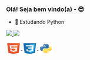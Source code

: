 ### Olá! Seja bem vindo(a) - 😎


- 🌱 Estudando Python

<div>
  <a href="https://github.com/Barabarr)">
  <img height="180em" src="https://github-readme-stats-eight-theta.vercel.app/api?username=barabarr&show_icons=true&theme=dark&include_all_commits=true&count_private=true"/>
  <img height="180em" src="https://github-readme-stats-eight-theta.vercel.app/api/top-langs/?username=barabarr&layout=compact&langs_count=8&theme=dark"/>
<div>
  
<div style="display: inline_block"><br>
  <img align="center" alt="Rafa-HTML" height="30" width="40" src="https://raw.githubusercontent.com/devicons/devicon/master/icons/html5/html5-original.svg">
  <img align="center" alt="Rafa-CSS" height="30" width="40" src="https://raw.githubusercontent.com/devicons/devicon/master/icons/css3/css3-original.svg">
  <img align="center" alt="Rafa-Python" height="30" width="40" src="https://raw.githubusercontent.com/devicons/devicon/master/icons/python/python-original.svg">
</div>

